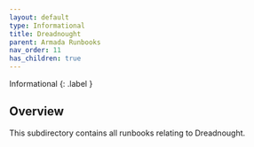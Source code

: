 ```yaml
---
layout: default
type: Informational
title: Dreadnought
parent: Armada Runbooks
nav_order: 11
has_children: true
---
```


Informational
{: .label }

## Overview

This subdirectory contains all runbooks relating to Dreadnought.